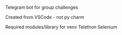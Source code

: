 Telegram bot for group challenges

Created from VSCode - not py charm

Required modules/library for venv
Telethon
Selenium